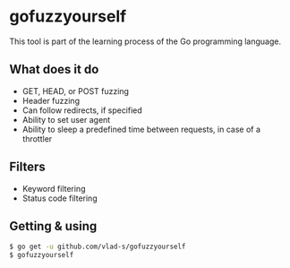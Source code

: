 gofuzzyourself
===

This tool is part of the learning process of the Go programming language.

What does it do
---
- GET, HEAD, or POST fuzzing
- Header fuzzing
- Can follow redirects, if specified
- Ability to set user agent
- Ability to sleep a predefined time between requests, in case of a throttler

Filters
---
- Keyword filtering
- Status code filtering

Getting & using
---
```bash
$ go get -u github.com/vlad-s/gofuzzyourself
$ gofuzzyourself
```